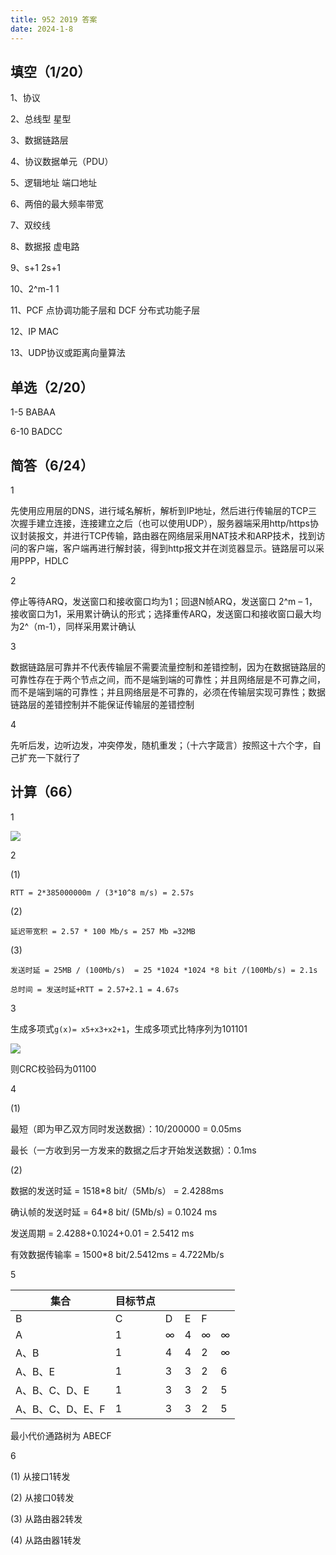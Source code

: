 ```yaml
---
title: 952 2019 答案
date: 2024-1-8
---
```


## 填空（1/20）

1、协议

2、总线型	星型

3、数据链路层  

4、协议数据单元（PDU）

5、逻辑地址	端口地址

6、两倍的最大频率带宽

7、双绞线

8、数据报	虚电路

9、s+1	2s+1

10、2^m-1	1   

11、PCF 点协调功能子层和 DCF 分布式功能子层

12、IP	MAC

13、UDP协议或距离向量算法

## 单选（2/20）

1-5 BABAA

6-10 BADCC

## 简答（6/24）

1

先使用应用层的DNS，进行域名解析，解析到IP地址，然后进行传输层的TCP三次握手建立连接，连接建立之后（也可以使用UDP），服务器端采用http/https协议封装报文，并进行TCP传输，路由器在网络层采用NAT技术和ARP技术，找到访问的客户端，客户端再进行解封装，得到http报文并在浏览器显示。链路层可以采用PPP，HDLC

2

停止等待ARQ，发送窗口和接收窗口均为1；回退N帧ARQ，发送窗口 2^m – 1，接收窗口为1，采用累计确认的形式；选择重传ARQ，发送窗口和接收窗口最大均为2^（m-1），同样采用累计确认

3

数据链路层可靠并不代表传输层不需要流量控制和差错控制，因为在数据链路层的可靠性存在于两个节点之间，而不是端到端的可靠性；并且网络层是不可靠之间，而不是端到端的可靠性；并且网络层是不可靠的，必须在传输层实现可靠性；数据链路层的差错控制并不能保证传输层的差错控制

4

先听后发，边听边发，冲突停发，随机重发；（十六字箴言）按照这十六个字，自己扩充一下就行了

## 计算（66）

1

<img src="./assets/image-20240108195338576.png">

2

(1)

`RTT = 2*385000000m / (3*10^8 m/s) = 2.57s`

(2)

`延迟带宽积 = 2.57 * 100 Mb/s = 257 Mb =32MB`

(3) 

`发送时延 = 25MB / (100Mb/s)  = 25 *1024 *1024 *8 bit /(100Mb/s) = 2.1s`

`总时间 = 发送时延+RTT = 2.57+2.1 = 4.67s`

3

生成多项式`g(x)= x5+x3+x2+1`，生成多项式比特序列为101101

<img src="./assets/image-20240108195520302.png">

则CRC校验码为01100

4

(1)

最短（即为甲乙双方同时发送数据）：10/200000 = 0.05ms

最长（一方收到另一方发来的数据之后才开始发送数据）：0.1ms

(2)

数据的发送时延 = 1518*8 bit/（5Mb/s）  = 2.4288ms	

确认帧的发送时延 = 64*8 bit/ (5Mb/s)  = 0.1024 ms	

发送周期 = 2.4288+0.1024+0.01 = 2.5412 ms	

有效数据传输率 = 1500*8 bit/2.5412ms  = 4.722Mb/s	

5

| 集合             | 目标节点 |      |      |      |      |
| ---------------- | -------- | ---- | ---- | ---- | ---- |
| B                | C        | D    | E    | F    |      |
| A                | 1        | ∞    | 4    | ∞    | ∞    |
| A、B             | 1        | 4    | 4    | 2    | ∞    |
| A、B、E          | 1        | 3    | 3    | 2    | 6    |
| A、B、C、D、E    | 1        | 3    | 3    | 2    | 5    |
| A、B、C、D、E、F | 1        | 3    | 3    | 2    | 5    |

最小代价通路树为 ABECF

6

(1) 从接口1转发

(2) 从接口0转发

(3) 从路由器2转发

(4) 从路由器1转发
